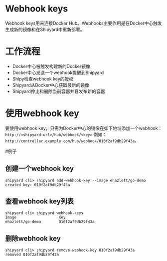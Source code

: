 # Webhook keys
Webhook keys用来连接Docker Hub。Webhooks主要作用是在Docker中心触发生成新的镜像和在Shipyard中重新部署。

# 工作流程
 * Docker中心被触发构建新的Docker镜像
 * Docker中心发送一个webhook提醒到Shipyard
 * Shipy检查webhook key的授权
 * Shipyard从Docker中心获取最新的镜像
 * Shipyard停止和删除当前容器并且发布新的容器

# 使用webhook key
要使用webhook key，只需为Docker中心的镜像在如下地址添加一个webhook：``` http://<shipyard-url>/hub/webhook/<key> ```
例如：
``` http://controller.example.com/hub/webhook/010f2af9db29f43a ```。

#例子
## 创建一个webhook key
```
shipyard cli> shipyard add-webhook-key --image ehazlett/go-demo
created key: 010f2af9db29f43a
```
## 查看webhook key列表
```
shipyard cli> shipyard webhook-keys
Image                   Key
ehazlett/go-demo        010f2af9db29f43a
```
## 删除webhook key
```
shipyard cli> shipyard remove-webhook-key 010f2af9db29f43a
removed 010f2af9db29f43a
```
